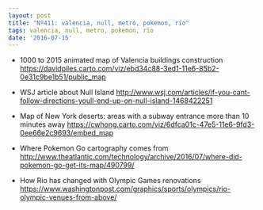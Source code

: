 ```yaml
---
layout: post
title: "Nº411: valencia, null, metro, pokemon, rio"
tags: valencia, null, metro, pokemon, rio
date: '2016-07-15'
---
```


* 1000 to 2015 animated map of Valencia buildings construction
  https://davidpiles.carto.com/viz/ebd34c88-3ed1-11e6-85b2-0e31c9be1b51/public_map

* WSJ article about Null Island
  http://www.wsj.com/articles/if-you-cant-follow-directions-youll-end-up-on-null-island-1468422251

* Map of New York deserts: areas with a subway entrance more than 10 minutes away
  https://cwhong.carto.com/viz/6dfca01c-47e5-11e6-9fd3-0ee66e2c9693/embed_map

* Where Pokemon Go cartography comes from
  http://www.theatlantic.com/technology/archive/2016/07/where-did-pokemon-go-get-its-map/490799/

* How Rio has changed with Olympic Games renovations
  https://www.washingtonpost.com/graphics/sports/olympics/rio-olympic-venues-from-above/
